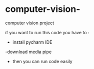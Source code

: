 # computer-vision-
computer vision project 

if you want to run this code you have to : 

- install pycharm IDE 

-download media pipe 

- then you can run code easily 
